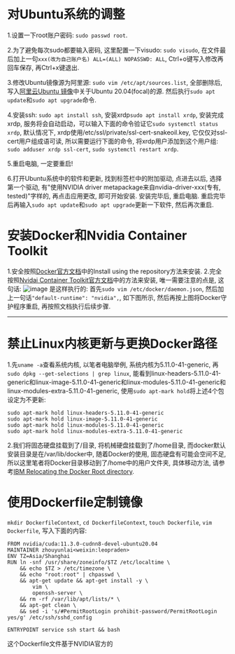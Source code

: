 # 对Ubuntu系统的调整
1.设置一下root账户密码: ```sudo passwd root```.

2.为了避免每次sudo都要输入密码, 这里配置一下visudo: ```sudo visudo```, 在文件最后加上一句```xxx(改为自己账户名) ALL=(ALL) NOPASSWD: ALL```, Ctrl+o键写入修改再回车保存, 再Ctrl+x键退出.

3.修改Ubuntu镜像源为阿里源: ```sudo vim /etc/apt/sources.list```, 全部删除后, 写入[阿里云Ubuntu 镜像](https://developer.aliyun.com/mirror/ubuntu)中关于Ubuntu 20.04(focal)的源. 然后执行```sudo apt update```和```sudo apt upgrade```命令.

4.安装ssh: ```sudo apt install ssh```, 安装xrdp```sudo apt install xrdp```, 安装完成xrdp, 服务将会自动启动，可以输入下面的命令验证它```sudo systemctl status xrdp```,
默认情况下, xrdp使用/etc/ssl/private/ssl-cert-snakeoil.key, 它仅仅对ssl-cert用户组成语可读, 所以需要运行下面的命令, 将xrdp用户添加到这个用户组: ```sudo adduser xrdp ssl-cert```, ```sudo systemctl restart xrdp```.

5.重启电脑, 一定要重启!

6.打开Ubuntu系统中的软件和更新, 找到标签栏中的附加驱动, 点进去以后, 选择第一个驱动, 有"使用NVIDIA driver metapackage来自nvidia-driver-xxx(专有, tested)"字样的, 再点击应用更改, 即可开始安装. 安装完毕后, 重启电脑. 重启完毕后再输入```sudo apt update```和```sudo apt upgrade```更新一下软件, 然后再次重启.

# 安装Docker和Nvidia Container Toolkit
1.安全按照[Docker官方文档](https://docs.docker.com/engine/install/ubuntu/#installation-methods)中的Install using the repository方法来安装.
2.完全按照[Nvidai Container Toolkit官方文档](https://docs.nvidia.com/datacenter/cloud-native/container-toolkit/install-guide.html#installing-on-ubuntu-and-debian)中的方法来安装, 唯一需要注意的点是, 这句话:
![image](https://user-images.githubusercontent.com/46392714/143682609-6e27caae-2a65-4a46-914c-9dd60b2a7be7.png)
是这样执行的: 首先```sudo vim /etc/docker/daemon.json```, 然后加上一句话```"default-runtime": "nvidia",```, 如下图所示, 然后再按上图将Docker守护程序重启, 再按照文档执行后续步骤.
******

# 禁止Linux内核更新与更换Docker路径
1.先```uname -a```查看系统内核, 以笔者电脑举例, 系统内核为5.11.0-41-generic, 再```sudo dpkg --get-selections | grep linux```, 能看到linux-headers-5.11.0-41-generic和linux-image-5.11.0-41-generic和linux-modules-5.11.0-41-generic和linux-modules-extra-5.11.0-41-generic, 使用```sudo apt-mark hold```将上述4个包设定为不更新:
```
sudo apt-mark hold linux-headers-5.11.0-41-generic
sudo apt-mark hold linux-image-5.11.0-41-generic
sudo apt-mark hold linux-modules-5.11.0-41-generic
sudo apt-mark hold linux-modules-extra-5.11.0-41-generic
```

2.我们将固态硬盘挂载到了/目录, 将机械硬盘挂载到了/home目录, 而docker默认安装目录是在/var/lib/docker中, 随着Docker的使用, 固态硬盘有可能会空间不足, 所以这里笔者将Docker目录移动到了/home中的用户文件夹, 具体移动方法, 请参考[IBM Relocating the Docker Root directory](https://www.ibm.com/docs/en/z-logdata-analytics/5.1.0?topic=compose-relocating-docker-root-directory).

# 使用Dockerfile定制镜像
```mkdir DockerfileContext```, ```cd DockerfileContext```, ```touch Dockerfile```, ```vim Dockerfile```, 写入下面的内容:
```
FROM nvidia/cuda:11.3.0-cudnn8-devel-ubuntu20.04
MAINTAINER zhouyunlai<weixin:leopraden>
ENV TZ=Asia/Shanghai
RUN ln -snf /usr/share/zoneinfo/$TZ /etc/localtime \
    && echo $TZ > /etc/timezone \
    && echo "root:root" | chpasswd \
    && apt-get update && apt-get install -y \
        vim \
        openssh-server \
    && rm -rf /var/lib/apt/lists/* \
    && apt-get clean \
    && sed -i 's/#PermitRootLogin prohibit-password/PermitRootLogin yes/g' /etc/ssh/sshd_config

ENTRYPOINT service ssh start && bash
```
这个Dockerfile文件基于NVIDIA官方的
